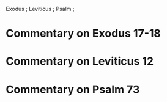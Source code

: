 Exodus ; Leviticus ; Psalm ;
# Commentary on Exodus 17-18

# Commentary on Leviticus 12

# Commentary on Psalm 73
